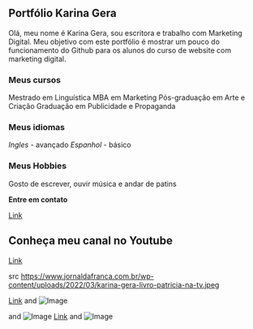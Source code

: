## Portfólio Karina Gera

Olá, meu nome é Karina Gera, sou escritora e trabalho com Marketing Digital. Meu objetivo com este portfólio é mostrar um pouco do funcionamento do Github para os alunos do curso de website com marketing digital.

### Meus cursos 
Mestrado em Linguística
MBA em Marketing
Pós-graduação em Arte e Criação
Graduação em Publicidade e Propaganda

### Meus idiomas
_Ingles_ - avançado
_Espanhol_ - básico

### Meus Hobbies
Gosto de escrever, ouvir música e andar de patins 

**Entre em contato**


[Link](https://i.ytimg.com/vi/KQFpE-MWP0c/maxresdefault.jpg)

## Conheça meu canal no Youtube
[Link](https://www.youtube.com/artilokinha)


src https://www.jornaldafranca.com.br/wp-content/uploads/2022/03/karina-gera-livro-patricia-na-tv.jpeg

[Link](url) and ![Image](src)



and ![Image](src)
[Link](url) and ![Image](src)
```


